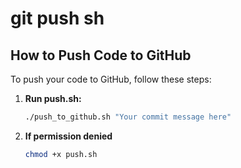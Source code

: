 # git push sh


## How to Push Code to GitHub

To push your code to GitHub, follow these steps:

1. **Run push.sh:**

   ```bash
   ./push_to_github.sh "Your commit message here"
   ```
   
2. **If permission denied**

   ```bash
   chmod +x push.sh
   ```
